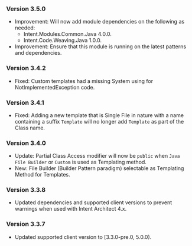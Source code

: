 ### Version 3.5.0

- Improvement: Will now add module dependencies on the following as needed:
  - Intent.Modules.Common.Java 4.0.0.
  - Intent.Code.Weaving.Java 1.0.0.
- Improvement: Ensure that this module is running on the latest patterns and dependencies.

### Version 3.4.2

- Fixed: Custom templates had a missing System using for NotImplementedException code.

### Version 3.4.1

- Fixed: Adding a new template that is Single File in nature with a name containing a suffix `Template` will no longer add `Template` as part of the Class name.

### Version 3.4.0

- Update: Partial Class Access modifier will now be `public` when `Java File Builder` or `Custom` is used as Templating method.
- New: File Builder (Builder Pattern paradigm) selectable as Templating Method for Templates.

### Version 3.3.8

- Updated dependencies and supported client versions to prevent warnings when used with Intent Architect 4.x.

### Version 3.3.7

- Updated supported client version to [3.3.0-pre.0, 5.0.0).
